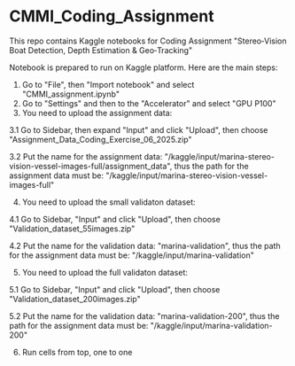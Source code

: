 # CMMI_Coding_Assignment

This repo contains Kaggle notebooks for Coding Assignment "Stereo‑Vision Boat Detection, Depth Estimation & Geo‑Tracking"

Notebook is prepared to run on Kaggle platform. Here are the main steps:

1. Go to "File", then "Import notebook" and select "CMMI_assignment.ipynb"
2. Go to "Settings" and then to the "Accelerator" and select "GPU P100"
3. You need to upload the assignment data:
   
 3.1 Go to Sidebar, then expand "Input" and click "Upload", then choose "Assignment_Data_Coding_Exercise_06_2025.zip"
 
 3.2 Put the name for the assignment data: "/kaggle/input/marina-stereo-vision-vessel-images-full/assignment_data", 
  thus the path for the assignment data must be: "/kaggle/input/marina-stereo-vision-vessel-images-full"
  
4. You need to upload the small validaton dataset:

 4.1 Go to Sidebar, "Input" and click "Upload", then choose "Validation_dataset_55images.zip"
 
 4.2 Put the name for the validation data: "marina-validation", 
  thus the path for the assignment data must be: "/kaggle/input/marina-validation"
  
5. You need to upload the full validaton dataset:
   
 5.1 Go to Sidebar, "Input" and click "Upload", then choose "Validation_dataset_200images.zip"
 
 5.2 Put the name for the validation data: "marina-validation-200", 
  thus the path for the assignment data must be: "/kaggle/input/marina-validation-200"

6. Run cells from top, one to one
 
